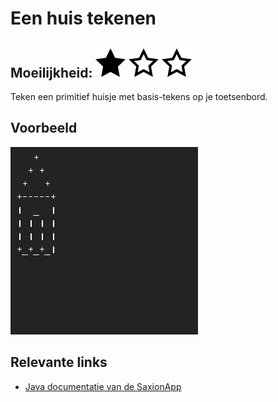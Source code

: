 # Een huis tekenen
## Moeilijkheid: ![Filled](../resources/star-filled.svg) ![Outlined](../resources/star-outlined.svg) ![Outlined](../resources/star-outlined.svg) 

Teken een primitief huisje met basis-tekens op je toetsenbord.

## Voorbeeld
![Example](sample_output.png)

## Relevante links
* [Java documentatie van de SaxionApp](https://saxionapp.hboictlab.nl/nl/saxion/app/SaxionApp.html)